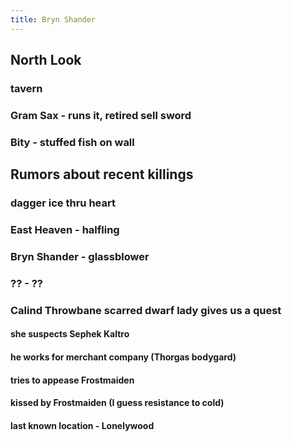 ```yaml
---
title: Bryn Shander
---
```


## North Look

### tavern
### Gram Sax - runs it, retired sell sword
### Bity - stuffed fish on wall
## Rumors about recent killings
### dagger ice thru heart
### East Heaven - halfling
### Bryn Shander - glassblower
### ?? - ??
### Calind Throwbane scarred dwarf lady gives us a quest
#### she suspects Sephek Kaltro
#### he works for merchant company (Thorgas bodygard)
#### tries to appease Frostmaiden
#### kissed by Frostmaiden (I guess resistance to cold)
#### last known location - Lonelywood
###

